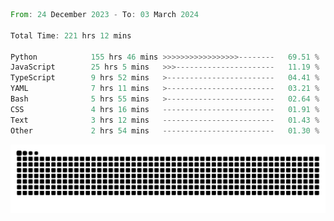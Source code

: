 <!--START_SECTION:waka-->

```rust
From: 24 December 2023 - To: 03 March 2024

Total Time: 221 hrs 12 mins

Python            155 hrs 46 mins >>>>>>>>>>>>>>>>>--------   69.51 %
JavaScript        25 hrs 5 mins   >>>----------------------   11.19 %
TypeScript        9 hrs 52 mins   >------------------------   04.41 %
YAML              7 hrs 11 mins   >------------------------   03.21 %
Bash              5 hrs 55 mins   >------------------------   02.64 %
CSS               4 hrs 16 mins   -------------------------   01.91 %
Text              3 hrs 12 mins   -------------------------   01.43 %
Other             2 hrs 54 mins   -------------------------   01.30 %
```

<!--END_SECTION:waka-->


<picture>
  <source media="(prefers-color-scheme: dark)" srcset="https://raw.githubusercontent.com/jeerawut97/jeerawut97/output/github-contribution-grid-snake.svg">
  <img alt="github contribution grid snake animation" src="https://raw.githubusercontent.com/jeerawut97/jeerawut97/output/github-contribution-grid-snake.svg">
</picture>
